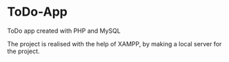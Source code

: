 # ToDo-App

ToDo app created with PHP and MySQL

The project is realised with the help of XAMPP, by making a local server for the project. 

